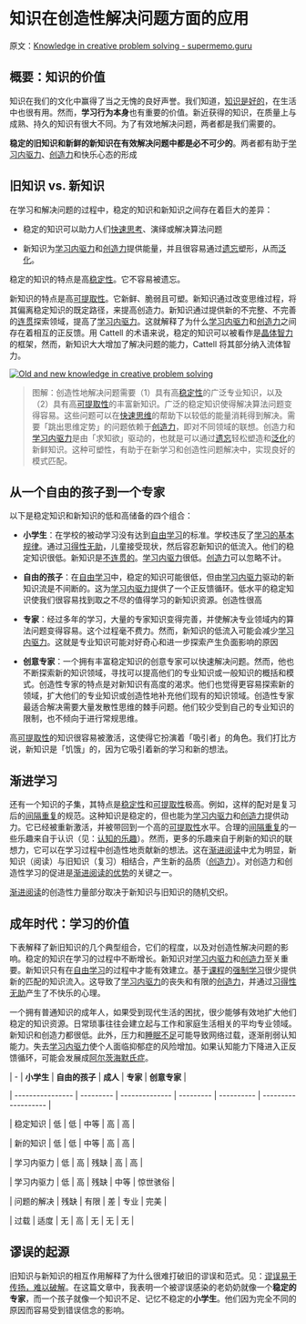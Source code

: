 # 知识在创造性解决问题方面的应用

原文：[Knowledge in creative problem solving - supermemo.guru](https://supermemo.guru/wiki/Knowledge_in_creative_problem_solving)

## 概要：知识的价值

知识在我们的文化中赢得了当之无愧的良好声誉。我们知道，[知识是好的](https://supermemo.guru/wiki/Goodness_of_knowledge)，在生活中也很有用。然而，**学习行为本身**也有重要的价值。新近获得的知识，在质量上与成熟、持久的知识有很大不同。为了有效地解决问题，两者都是我们需要的。

**稳定的旧知识和新鲜的新知识在有效解决问题中都是必不可少的**。两者都有助于[学习内驱力](https://supermemo.guru/wiki/Learn_drive)、[创造力](https://supermemo.guru/wiki/Creativity)和快乐心态的形成

## 旧知识 vs. 新知识

在学习和解决问题的过程中，稳定的知识和新知识之间存在着巨大的差异：

- 稳定的知识可以助力人们[快速思考](https://supermemo.guru/wiki/Fast_thinking)、演绎或解决算法问题

- 新知识为[学习内驱力](https://supermemo.guru/wiki/Learn_drive)和[创造力](https://supermemo.guru/wiki/Creativity)提供能量，并且很容易通过[遗忘](https://supermemo.guru/wiki/Forgetting)塑形，从而[泛化](https://supermemo.guru/wiki/Generalization)。

稳定的知识的特点是高[稳定性](https://supermemo.guru/wiki/Stability)。它不容易被遗忘。

新知识的特点是高[可提取性](https://supermemo.guru/wiki/Retrievability)。它新鲜、脆弱且可塑。新知识通过改变思维过程，将其偏离稳定知识的既定路径，来提高创造力。新知识通过提供新的不完整、不完善的[连贯](https://supermemo.guru/wiki/Coherence)探索领域，提高了[学习内驱力](https://supermemo.guru/wiki/Learn_drive)。这就解释了为什么[学习内驱力](https://supermemo.guru/wiki/Learn_drive)和[创造力](https://supermemo.guru/wiki/Creativity)之间存在着相互的正反馈。用 Cattell 的术语来说，稳定的知识可以被看作是[晶体智力](https://en.wikipedia.org/wiki/Fluid_and_crystallized_intelligence)的框架，然而，新知识大大增加了解决问题的能力，Cattell 将其部分纳入流体智力。

[![Old and new knowledge in creative problem solving](https://supermemo.guru/images/thumb/0/0c/Knowledge_in_creative_problem_solving.png/500px-Knowledge_in_creative_problem_solving.png)](https://supermemo.guru/wiki/File:Knowledge_in_creative_problem_solving.png)

> 图解：创造性地解决问题需要（1）具有高[稳定性](https://supermemo.guru/wiki/Stability)的广泛专业知识，以及（2）具有高[可提取性](https://supermemo.guru/wiki/Retrievability)的丰富新知识。广泛的稳定知识使得解决算法问题变得容易。这些问题可以在[快速思维](https://supermemo.guru/wiki/Fast_thinking)的帮助下以较低的能量消耗得到解决。需要「跳出思维定势」的问题依赖于[创造力](https://supermemo.guru/wiki/Creativity)，即对不同领域的联想。创造力和[学习内驱力](https://supermemo.guru/wiki/Learn_drive)是由「求知欲」驱动的，也就是可以通过[遗忘](https://supermemo.guru/wiki/Forgetting)轻松塑造和[泛化](https://supermemo.guru/wiki/Generalization)的新鲜知识。这种可塑性，有助于在新学习和创造性问题解决中，实现良好的模式匹配。

## 从一个自由的孩子到一个专家

以下是稳定知识和新知识的低和高储备的四个组合：

- **小学生**：在学校的被动学习没有达到[自由学习](https://supermemo.guru/wiki/Free_learning)的标准。学校违反了[学习的基本规律](https://supermemo.guru/wiki/Fundamental_law_of_learning)。通过[习得性无助](https://supermemo.guru/wiki/Learned_helplessness)，儿童接受现状，然后容忍新知识的低流入。他们的稳定知识很低。新知识是[不连贯的](https://supermemo.guru/wiki/Coherence)。[学习内驱力](https://supermemo.guru/wiki/Learn_drive)很低。[创造力](https://supermemo.guru/wiki/Creativity)可以忽略不计。

- **自由的孩子**：在[自由学习](https://supermemo.guru/wiki/Free_learning)中，稳定的知识可能很低，但由[学习内驱力](https://supermemo.guru/wiki/Learn_drive)驱动的新知识流是不间断的。这为[学习内驱力](https://supermemo.guru/wiki/Learn_drive)提供了一个正反馈循环。低水平的稳定知识使我们很容易找到取之不尽的值得学习的新知识资源。创造性很高

- **专家**：经过多年的学习，大量的专家知识变得完善，并使解决专业领域内的算法问题变得容易。这个过程毫不费力。然而，新知识的低流入可能会减少[学习内驱力](https://supermemo.guru/wiki/Learn_drive)。这就是专业知识可能对好奇心和进一步探索产生负面影响的原因

- **创意专家**：一个拥有丰富稳定知识的创意专家可以快速解决问题。然而，他也不断探索新的知识领域，寻找可以提高他们的专业知识或一般知识的概括和模式。创造性专家的特点是对新知识有高度的渴求。他们也觉得更容易探索新的领域，扩大他们的专业知识或创造性地补充他们现有的知识领域。创造性专家最适合解决需要大量发散性思维的棘手问题。他们较少受到自己的专业知识的限制，也不倾向于进行常规思维。

高[可提取性](https://supermemo.guru/wiki/Retrievability)的知识很容易被激活，这使得它扮演着「吸引者」的角色。我们打比方说，新知识是「饥饿」的，因为它吸引着新的学习和新的想法。

## 渐进学习

还有一个知识的子集，其特点是[稳定性](https://supermemo.guru/wiki/Stability)和[可提取性](https://supermemo.guru/wiki/Retrievability)极高。例如，这样的配对是复习后的[间隔重复](https://supermemo.guru/wiki/Spaced_repetition)的规范。这种知识是稳定的，但也能为[学习内驱力](https://supermemo.guru/wiki/Learn_drive)和[创造力](https://supermemo.guru/wiki/Creativity)提供动力。它已经被重新激活，并被带回到一个高的[可提取性](https://supermemo.guru/wiki/Retrievability)水平。合理的[间隔重复](https://supermemo.guru/wiki/Spaced_repetition)的一些乐趣来自于认识（见：[认知的乐趣](https://supermemo.guru/wiki/Pleasure_of_knowing)）。然而，更多的乐趣来自于刷新的知识的联想力，它可以在学习过程中创造性地贡献新的想法。这在[渐进阅读](https://supermemo.guru/wiki/Incremental_reading)中尤为明显，新知识（阅读）与旧知识（复习）相结合，产生新的品质（[创造力](https://supermemo.guru/wiki/Creativity)）。对创造力和创造性学习的促进是[渐进阅读的优势](https://supermemo.guru/wiki/Advantages_of_incremental_reading)的关键之一。

[渐进阅读](https://supermemo.guru/wiki/Incremental_reading)的创造性力量部分取决于新知识与旧知识的随机交织。

## 成年时代：学习的价值

下表解释了新旧知识的几个典型组合，它们的程度，以及对创造性解决问题的影响。稳定的知识在学习的过程中不断增长。新知识对[学习内驱力](https://supermemo.guru/wiki/Learn_drive)和[创造力](https://supermemo.guru/wiki/Creativity)至关重要。新知识只有在[自由学习](https://supermemo.guru/wiki/Free_learning)的过程中才能有效建立。基于[课程](https://supermemo.guru/wiki/Curriculum)的[强制学习](https://supermemo.guru/wiki/Coercive_learning)很少提供新的匹配的知识流入。这导致了[学习内驱力](https://supermemo.guru/wiki/Learn_drive)的丧失和有限的[创造力](https://supermemo.guru/wiki/Creativity)，并通过[习得性无助](https://supermemo.guru/wiki/Learned_helplessness)产生了不快乐的心理。

一个拥有普通知识的成年人，如果受到现代生活的困扰，很少能够有效地扩大他们稳定的知识资源。日常琐事往往会建立起与工作和家庭生活相关的平均专业领域。新知识和创造力都很低。此外，压力和[睡眠不足](https://supermemo.guru/wiki/Sleep_deprivation)可能导致网络过载，逐渐削弱认知能力。失去[学习内驱力](https://supermemo.guru/wiki/Learn_drive)使个人面临抑郁症的风险增加。如果认知能力下降进入正反馈循环，可能会发展成[阿尔茨海默氏症](https://supermemo.guru/wiki/How_schools_can_contribute_to_Alzheimer's_disease)。

| -                | **小学生** | **自由的孩子** | **成人** | **专家** | **创意专家** |

| ---------------- | --------- | -------------- | --------- | ---------- | ------------------- |

| 稳定知识 | 低       | 低            | 中等    | 高       | 高                |

| 新的知识 | 低       | 低            | 中等    | 高       | 高                |

| 学习内驱力 | 低       | 高            | 残缺   | 高       | 高                |

| 学习内驱力 | 低       | 高            | 残缺   | 中等       | 惊世骇俗                |

| 问题的解决 | 残缺 | 有限 | 差 | 专业 | 完美            |

| 过载         | 适度     | 无           | 高      | 无      | 无      | 无                |

## 谬误的起源

旧知识与新知识的相互作用解释了为什么很难打破旧的谬误和范式。见：[谬误易于传扬，难以破解](https://supermemo.guru/wiki/Myths_are_easy_to_swallow_and_hard_to_kill)。在这篇文章中，我表明一个被谬误感染的老奶奶就像一个**稳定的专家**，而一个孩子就像一个知识不足、记忆不稳定的**小学生**。他们因为完全不同的原因而容易受到错误信念的影响。